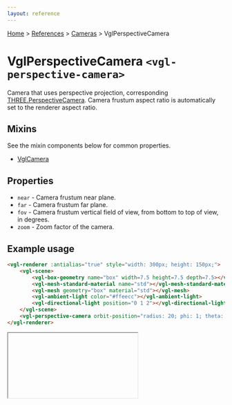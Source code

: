 ```yaml
---
layout: reference
---
```

[Home](..) &gt; [References](.) &gt; [Cameras](.#cameras) &gt; VglPerspectiveCamera
# VglPerspectiveCamera `<vgl-perspective-camera>`
Camera that uses perspective projection, corresponding [THREE.PerspectiveCamera](https://threejs.org/docs/index.html#api/cameras/PerspectiveCamera). Camera frustum aspect ratio is automatically set to the renderer aspect ratio.
## Mixins
See the mixin components below for common properties.
* [VglCamera](vgl-camera)

## Properties
* `near` - Camera frustum near plane.
* `far` - Camera frustum far plane.
* `fov` - Camera frustum vertical field of view, from bottom to top of view, in degrees.
* `zoom` - Zoom factor of the camera.

## Example usage
```html
<vgl-renderer :antialias="true" style="width: 300px; height: 150px;">
    <vgl-scene>
        <vgl-box-geometry name="box" width=7.5 height=7.5 depth=7.5></vgl-box-geometry>
        <vgl-mesh-standard-material name="std"></vgl-mesh-standard-material>
        <vgl-mesh geometry="box" material="std"></vgl-mesh>
        <vgl-ambient-light color="#ffeecc"></vgl-ambient-light>
        <vgl-directional-light position="0 1 2"></vgl-directional-light>
    </vgl-scene>
    <vgl-perspective-camera orbit-position="radius: 20; phi: 1; theta: 1;"></vgl-perspective-camera>
</vgl-renderer>
```
<div class="vgl-example"><iframe class="vgl-example__content" srcdoc="
    <style>
        body {
            margin: 0;
            overflow: hidden;
        }
        .vgl-canvas {
            height: 100vh;
        }
    </style>
    <vgl-renderer :antialias='true' class='vgl-canvas'>
        <vgl-scene>
            <vgl-box-geometry name='box' width=7.5 height=7.5 depth=7.5></vgl-box-geometry>
            <vgl-mesh-standard-material name='std'></vgl-mesh-standard-material>
            <vgl-mesh geometry='box' material='std'></vgl-mesh>
            <vgl-ambient-light color='#ffeecc'></vgl-ambient-light>
            <vgl-directional-light position='0 1 2'></vgl-directional-light>
        </vgl-scene>
        <vgl-perspective-camera orbit-position='radius: 20; phi: 1; theta: 1;'></vgl-perspective-camera>
    </vgl-renderer>
    <script src='https://unpkg.com/vue/dist/vue.min.js'></script>
    <script src='https://unpkg.com/three/build/three.min.js'></script>
    <script src='../js/vue-gl.js'></script>
    <script>
        Object.keys(VueGL).forEach(function(name) {
            Vue.component(name, VueGL[name]);
        });
        const vm = new Vue({
            el: '.vgl-canvas'
        });
    </script>
"></iframe></div>
<script src="https://unpkg.com/srcdoc-polyfill@1.0.0/srcdoc-polyfill.min.js"></script>
